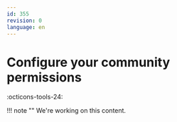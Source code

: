 ```yaml
---
id: 355
revision: 0
language: en
---
```


# Configure your community permissions

:octicons-tools-24:

!!! note ""
We're working on this content.
